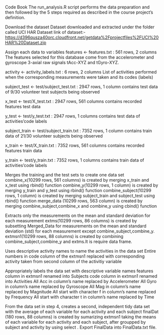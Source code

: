 Code Book
The run_analysis.R script performs the data preparation and then followed by the 5 steps required as described in the course project’s definition.

Download the dataset
Dataset downloaded and extracted under the folder called UCI HAR Dataset
link of dataset:-https://d396qusza40orc.cloudfront.net/getdata%2Fprojectfiles%2FUCI%20HAR%20Dataset.zip

Assign each data to variables
  features <- features.txt : 561 rows, 2 columns
  The features selected for this database come from the accelerometer and gyroscope 3-axial raw signals tAcc-XYZ and         tGyro-XYZ.

  activity <- activity_labels.txt : 6 rows, 2 columns
  List of activities performed when the corresponding measurements were taken and its codes (labels)

  subject_test <- test/subject_test.txt : 2947 rows, 1 column
  contains test data of 9/30 volunteer test subjects being observed

  x_test <- test/X_test.txt : 2947 rows, 561 columns
  contains recorded features test data

  y_test <- test/y_test.txt : 2947 rows, 1 columns
  contains test data of activities’code labels

  subject_train <- test/subject_train.txt : 7352 rows, 1 column
  contains train data of 21/30 volunteer subjects being observed

  x_train <- test/X_train.txt : 7352 rows, 561 columns
  contains recorded features train data

  y_train <- test/y_train.txt : 7352 rows, 1 columns
  contains train data of activities’code labels

Merges the training and the test sets to create one data set
  combine_x(10299 rows, 561 columns) is created by merging x_train and x_test using rbind() function
  combine_y(10299 rows, 1 column) is created by merging y_train and y_test using rbind() function
  combine_subject(10299 rows, 1 column) is created by merging subject_train and subject_test using rbind() function
  merge_data (10299 rows, 563 column) is created by merging combine_subject,combine_x and combine_y using cbind() function

Extracts only the measurements on the mean and standard deviation for each measurement
  extms(10299 rows, 86 columns) is created by subsetting Merged_Data for  measurements on the mean and standard deviation      (std) for each measurement except combine_subject,combine_y.
  extmsn1(10299 rows, 88 columns) is created by combining combine_subject,combine_y and extms.It is require data frame.

Uses descriptive activity names to name the activities in the data set
  Entire numbers in code column of the extmsn1 replaced with corresponding activity taken from second column of the            activitiy variable 
 
Appropriately labels the data set with descriptive variable names
  features column in extmsn1 renamed into Subjects
  code column in extmsn1 renamed into Activities
  All Acc in column’s name replaced by Accelerometer
  All Gyro in column’s name replaced by Gyroscope
  All Mag in column’s name replaced by Magnitude
  All start with character f in column’s name replaced by Frequency
  All start with character t in column’s name replaced by Time

From the data set in step 4, creates a second, independent tidy data set with the average of each variable for each activity and each subject
  finalDat (180 rows, 88 columns) is created by sumarizing extmsn1 taking the means of each variable for each activity and     each subject, after groupped by subject and activity by using select .
Export FinalData into FinalData.txt file.